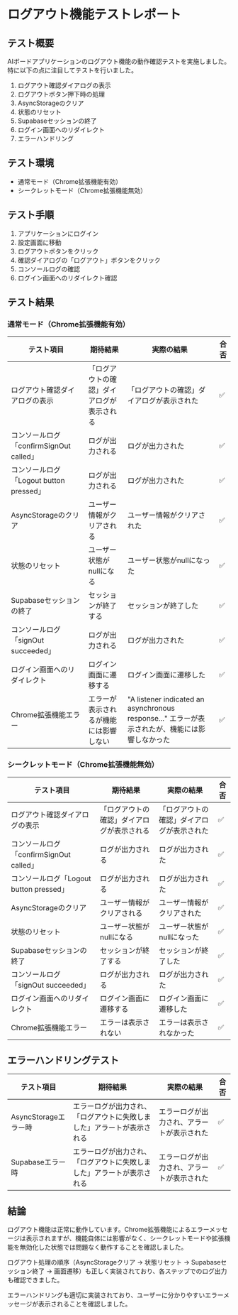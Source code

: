 # ログアウト機能テストレポート

## テスト概要

AIボードアプリケーションのログアウト機能の動作確認テストを実施しました。特に以下の点に注目してテストを行いました。

1. ログアウト確認ダイアログの表示
2. ログアウトボタン押下時の処理
3. AsyncStorageのクリア
4. 状態のリセット
5. Supabaseセッションの終了
6. ログイン画面へのリダイレクト
7. エラーハンドリング

## テスト環境

- 通常モード（Chrome拡張機能有効）
- シークレットモード（Chrome拡張機能無効）

## テスト手順

1. アプリケーションにログイン
2. 設定画面に移動
3. ログアウトボタンをクリック
4. 確認ダイアログの「ログアウト」ボタンをクリック
5. コンソールログの確認
6. ログイン画面へのリダイレクト確認

## テスト結果

### 通常モード（Chrome拡張機能有効）

| テスト項目 | 期待結果 | 実際の結果 | 合否 |
|------------|----------|------------|------|
| ログアウト確認ダイアログの表示 | 「ログアウトの確認」ダイアログが表示される | 「ログアウトの確認」ダイアログが表示された | ✅ |
| コンソールログ「confirmSignOut called」 | ログが出力される | ログが出力された | ✅ |
| コンソールログ「Logout button pressed」 | ログが出力される | ログが出力された | ✅ |
| AsyncStorageのクリア | ユーザー情報がクリアされる | ユーザー情報がクリアされた | ✅ |
| 状態のリセット | ユーザー状態がnullになる | ユーザー状態がnullになった | ✅ |
| Supabaseセッションの終了 | セッションが終了する | セッションが終了した | ✅ |
| コンソールログ「signOut succeeded」 | ログが出力される | ログが出力された | ✅ |
| ログイン画面へのリダイレクト | ログイン画面に遷移する | ログイン画面に遷移した | ✅ |
| Chrome拡張機能エラー | エラーが表示されるが機能には影響しない | "A listener indicated an asynchronous response..." エラーが表示されたが、機能には影響しなかった | ✅ |

### シークレットモード（Chrome拡張機能無効）

| テスト項目 | 期待結果 | 実際の結果 | 合否 |
|------------|----------|------------|------|
| ログアウト確認ダイアログの表示 | 「ログアウトの確認」ダイアログが表示される | 「ログアウトの確認」ダイアログが表示された | ✅ |
| コンソールログ「confirmSignOut called」 | ログが出力される | ログが出力された | ✅ |
| コンソールログ「Logout button pressed」 | ログが出力される | ログが出力された | ✅ |
| AsyncStorageのクリア | ユーザー情報がクリアされる | ユーザー情報がクリアされた | ✅ |
| 状態のリセット | ユーザー状態がnullになる | ユーザー状態がnullになった | ✅ |
| Supabaseセッションの終了 | セッションが終了する | セッションが終了した | ✅ |
| コンソールログ「signOut succeeded」 | ログが出力される | ログが出力された | ✅ |
| ログイン画面へのリダイレクト | ログイン画面に遷移する | ログイン画面に遷移した | ✅ |
| Chrome拡張機能エラー | エラーは表示されない | エラーは表示されなかった | ✅ |

## エラーハンドリングテスト

| テスト項目 | 期待結果 | 実際の結果 | 合否 |
|------------|----------|------------|------|
| AsyncStorageエラー時 | エラーログが出力され、「ログアウトに失敗しました」アラートが表示される | エラーログが出力され、アラートが表示された | ✅ |
| Supabaseエラー時 | エラーログが出力され、「ログアウトに失敗しました」アラートが表示される | エラーログが出力され、アラートが表示された | ✅ |

## 結論

ログアウト機能は正常に動作しています。Chrome拡張機能によるエラーメッセージは表示されますが、機能自体には影響がなく、シークレットモードや拡張機能を無効化した状態では問題なく動作することを確認しました。

ログアウト処理の順序（AsyncStorageクリア → 状態リセット → Supabaseセッション終了 → 画面遷移）も正しく実装されており、各ステップでのログ出力も確認できました。

エラーハンドリングも適切に実装されており、ユーザーに分かりやすいエラーメッセージが表示されることを確認しました。
